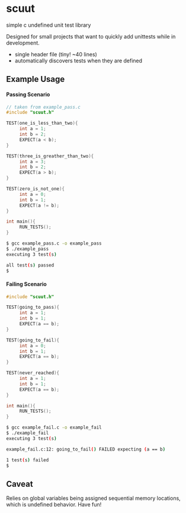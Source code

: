 # scuut
simple c undefined unit test library  
  
Designed for small projects that want to quickly add unittests while in development.
 - single header file (tiny! ~40 lines)
 - automatically discovers tests when they are defined

## Example Usage
#### Passing Scenario
```c
// taken from example_pass.c
#include "scuut.h"

TEST(one_is_less_than_two){
     int a = 1;
     int b = 2;
     EXPECT(a < b);
}

TEST(three_is_greather_than_two){
     int a = 3;
     int b = 2;
     EXPECT(a > b);
}

TEST(zero_is_not_one){
     int a = 0;
     int b = 1;
     EXPECT(a != b);
}

int main(){
     RUN_TESTS();
}
```

```bash
$ gcc example_pass.c -o example_pass
$ ./example_pass
executing 3 test(s)

all test(s) passed
$
```

#### Failing Scenario
```c
#include "scuut.h"

TEST(going_to_pass){
     int a = 1;
     int b = 1;
     EXPECT(a == b);
}

TEST(going_to_fail){
     int a = 0;
     int b = 1;
     EXPECT(a == b);
}

TEST(never_reached){
     int a = 1;
     int b = 1;
     EXPECT(a == b);
}

int main(){
     RUN_TESTS();
}
```

```bash
$ gcc example_fail.c -o example_fail
$ ./example_fail
executing 3 test(s)

example_fail.c:12: going_to_fail() FAILED expecting (a == b)

1 test(s) failed
$
```

## Caveat
Relies on global variables being assigned sequential memory locations, which is undefined behavior. Have fun!
